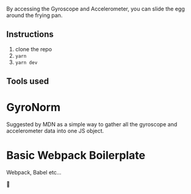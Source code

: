 By accessing the Gyroscope and Accelerometer, you can slide the egg around the frying pan.

## Instructions

1. clone the repo
2. `yarn`
3. `yarn dev`

## Tools used

# GyroNorm

Suggested by MDN as a simple way to gather all the gyroscope and accelerometer data into one JS object.

# Basic Webpack Boilerplate

Webpack, Babel etc...

🍳
